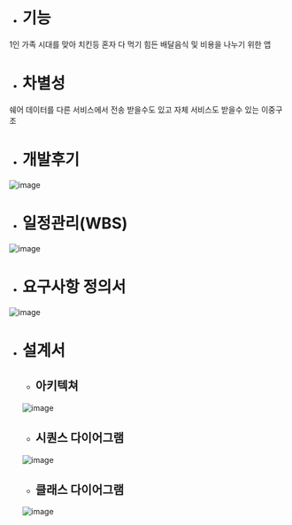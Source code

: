 
* # 기능
1인 가족 시대를 맞아 치킨등 혼자 다 먹기 힘든 배달음식 및 비용을 나누기 위한 앱


* # 차별성
쉐어 데이터를 다른 서비스에서 전송 받을수도 있고 자체 서비스도 받을수 있는 이중구조

* # 개발후기
![image](https://user-images.githubusercontent.com/80032533/118574269-08d8e200-b7bf-11eb-9141-c3b6c259f9d9.png)


* # 일정관리(WBS)
![image](https://user-images.githubusercontent.com/80032533/118573186-04132e80-b7bd-11eb-982f-88614bf656b3.png)
* # 요구사항 정의서
![image](https://user-images.githubusercontent.com/80032533/118573224-11301d80-b7bd-11eb-9fc4-025313439547.png)
* #  설계서
  * ## 아키텍쳐
  ![image](https://user-images.githubusercontent.com/80032533/118573251-22792a00-b7bd-11eb-8b62-dd85a4e01d46.png)
  * ## 시퀀스 다이어그램
  ![image](https://user-images.githubusercontent.com/80032533/118573267-29a03800-b7bd-11eb-8057-44731b1b2dd3.png)
  * ## 클래스 다이어그램
  ![image](https://user-images.githubusercontent.com/80032533/118574244-fd85b680-b7be-11eb-8682-3c787a850f38.png)



